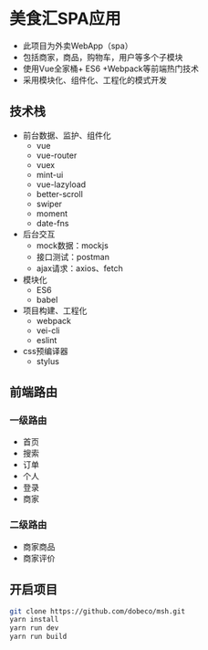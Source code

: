 # 美食汇SPA应用

- 此项目为外卖WebApp（spa）
- 包括商家，商品，购物车，用户等多个子模块
- 使用Vue全家桶+ ES6 +Webpack等前端热门技术
- 采用模块化、组件化、工程化的模式开发
## 技术栈
- 前台数据、监护、组件化
  - vue
  - vue-router
  - vuex
  - mint-ui
  - vue-lazyload
  - better-scroll
  - swiper
  - moment
  - date-fns
- 后台交互
  - mock数据：mockjs
  - 接口测试：postman
  - ajax请求：axios、fetch
- 模块化
  - ES6
  - babel
- 项目构建、工程化
  - webpack
  - vei-cli
  - eslint
- css预编译器
  - stylus

## 前端路由
### 一级路由
- 首页
- 搜索
- 订单
- 个人
- 登录
- 商家

### 二级路由
- 商家商品
- 商家评价

## 开启项目

``` bash
git clone https://github.com/dobeco/msh.git
yarn install
yarn run dev
yarn run build

